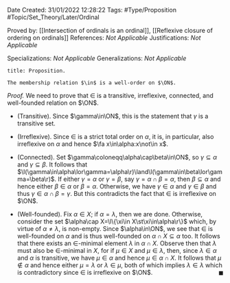 <div class="topSpace"></div>

Date Created: 31/01/2022 12:28:22
Tags: #Type/Proposition #Topic/Set_Theory/Later/Ordinal

Proved by: [[Intersection of ordinals is an ordinal]], [[Reflexive closure of ordering on ordinals]]
References: <i>Not Applicable</i>
Justifications: <i>Not Applicable</i>

Specializations: <i>Not Applicable</i>
Generalizations: <i>Not Applicable</i>

``` ad-Proposition
title: Proposition.

The membership relation $\in$ is a well-order on $\ON$.

```

<i>Proof.</i> We need to prove that $\in$ is a transitive, irreflexive, connected, and well-founded relation on $\ON$.
* (Transitive). Since $\gamma\in\ON$, this is the statement that $\gamma$ is a transitive set.

* (Irreflexive). Since $\in$ is a strict total order on $\alpha$, it is, in particular, also irreflexive on $\alpha$ and hence $\fa x\in\alpha:x\not\in x$.
* (Connected). Set $\gamma\coloneqq\alpha\cap\beta\in\ON$, so $\gamma\subseteq\alpha$ and $\gamma\subseteq\beta$. It follows that $\l(\gamma\in\alpha\lor\gamma=\alpha\r)\land\l(\gamma\in\beta\lor\gamma=\beta\r)$. If either $\gamma=\alpha$ or $\gamma=\beta$, say $\gamma=\alpha\cap\beta=\alpha$, then $\beta\subseteq\alpha$ and hence either $\beta\in\alpha$ or $\beta=\alpha$. Otherwise, we have $\gamma\in\alpha$ and $\gamma\in\beta$ and thus $\gamma\in\alpha\cap\beta=\gamma$. But this contradicts the fact that $\in$ is irreflexive on $\ON$.
* (Well-founded). Fix $\alpha\in X$; if $\alpha=\lambda$, then we are done. Otherwise, consider the set $\alpha\cap X=\l\{\xi\in X\st\xi\in\alpha\r\}$ which, by virtue of $\alpha\neq\lambda$, is non-empty. Since $\alpha\in\ON$, we see that $\in$ is well-founded on $\alpha$ and is thus well-founded on $\alpha\cap X\subseteq\alpha$ too. It follows that there exists an $\in$-minimal element $\lambda$ in $\alpha\cap X$. Observe then that $\lambda$ must also be $\in$-minimal in $X$, for if $\mu\in X$ and $\mu\in\lambda$, then, since $\lambda\in\alpha$ and $\alpha$ is transitive, we have $\mu\in\alpha$ and hence $\mu\in\alpha\cap X$. It follows that $\mu\not\in\alpha$ and hence either $\mu=\lambda$ or $\lambda\in\mu$, both of which implies $\lambda\in\lambda$ which is contradictory since $\in$ is irreflexive on $\ON$.<span style="float:right;">$\blacksquare$</span>
